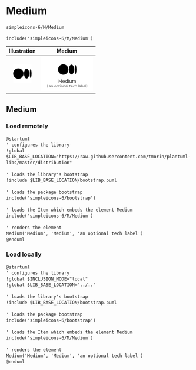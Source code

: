 # Medium


```text
simpleicons-6/M/Medium
```

```text
include('simpleicons-6/M/Medium')
```



| Illustration | Medium |
| :---: | :---: |
| ![illustration for Illustration](../../simpleicons-6/M/Medium.png) | ![illustration for Medium](../../simpleicons-6/M/Medium.Local.png) |




## Medium

### Load remotely
```plantuml
@startuml
' configures the library
!global $LIB_BASE_LOCATION="https://raw.githubusercontent.com/tmorin/plantuml-libs/master/distribution"

' loads the library's bootstrap
!include $LIB_BASE_LOCATION/bootstrap.puml

' loads the package bootstrap
include('simpleicons-6/bootstrap')

' loads the Item which embeds the element Medium
include('simpleicons-6/M/Medium')

' renders the element
Medium('Medium', 'Medium', 'an optional tech label')
@enduml
```

### Load locally
```plantuml
@startuml
' configures the library
!global $INCLUSION_MODE="local"
!global $LIB_BASE_LOCATION="../.."

' loads the library's bootstrap
!include $LIB_BASE_LOCATION/bootstrap.puml

' loads the package bootstrap
include('simpleicons-6/bootstrap')

' loads the Item which embeds the element Medium
include('simpleicons-6/M/Medium')

' renders the element
Medium('Medium', 'Medium', 'an optional tech label')
@enduml
```

